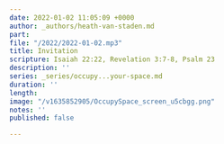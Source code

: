 ```yaml
---
date: 2022-01-02 11:05:09 +0000
author: _authors/heath-van-staden.md
part: 
file: "/2022/2022-01-02.mp3"
title: Invitation
scripture: Isaiah 22:22, Revelation 3:7-8, Psalm 23
description: ''
series: _series/occupy...your-space.md
duration: ''
length: 
image: "/v1635852905/OccupySpace_screen_u5cbgg.png"
notes: ''
published: false

---
```

